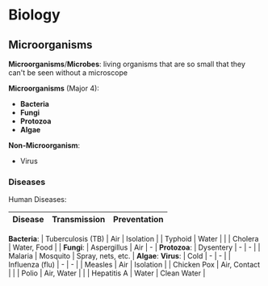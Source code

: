 # Biology
## Microorganisms
**Microorganisms**/**Microbes**: living organisms that are so small that they can't be seen without a microscope

**Microorganisms** (Major 4):
- **Bacteria**
- **Fungi**
- **Protozoa**
- **Algae**

**Non-Microorganism**:
- Virus


### Diseases

Human Diseases:

| Disease           | Transmission | Preventation      |
| ----------------- | ------------ | ----------------- |
**Bacteria**:
| Tuberculosis (TB) | Air          | Isolation         |
| Typhoid           | Water        |                   |
| Cholera           | Water, Food  |                   |
**Fungi**:
| Aspergillus       | Air          | -                 |
**Protozoa**:
| Dysentery         | -            | -                 |
| Malaria           | Mosquito     | Spray, nets, etc. |
**Algae**:
**Virus**:
| Cold              | -            | -                 |
| Influenza (flu)   | -            | -                 |
| Measles           | Air          | Isolation         |
| Chicken Pox       | Air, Contact |                   |
| Polio             | Air, Water   |                   |
| Hepatitis A       | Water        | Clean Water       |